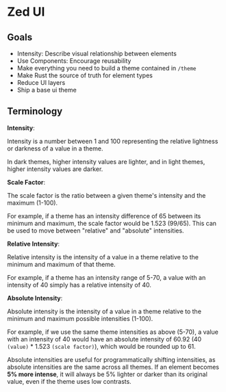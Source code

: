 # Zed UI

## Goals

-   Intensity: Describe visual relationship between elements
-   Use Components: Encourage reusability
-   Make everything you need to build a theme contained in `/theme`
-   Make Rust the source of truth for element types
-   Reduce UI layers
-   Ship a base ui theme

## Terminology

**Intensity**:

Intensity is a number between 1 and 100 representing the relative lightness or darkness of a value in a theme.

In dark themes, higher intensity values are lighter, and in light themes, higher intensity values are darker.

**Scale Factor**:

The scale factor is the ratio between a given theme's intensity and the maximum (1-100).

For example, if a theme has an intensity difference of 65 between its minimum and maximum, the scale factor would be 1.523 (99/65). This can be used to move between "relative" and "absolute" intensities.

**Relative Intensity**:

Relative intensity is the intensity of a value in a theme relative to the minimum and maximum of that theme.

For example, if a theme has an intensity range of 5-70, a value with an intensity of 40 simply has a relative intensity of 40.

**Absolute Intensity**:

Absolute intensity is the intensity of a value in a theme relative to the minimum and maximum possible intensities (1-100).

For example, if we use the same theme intensities as above (5-70), a value with an intensity of 40 would have an absolute intensity of 60.92 (40 `(value)` \* 1.523 `(scale factor)`), which would be rounded up to 61.

Absolute intensities are useful for programmatically shifting intensities, as absolute intensities are the same across all themes. If an element becomes **5% more intense**, it will always be 5% lighter or darker than its original value, even if the theme uses low contrasts.
